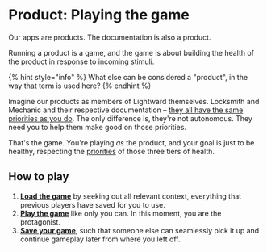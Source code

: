 # Product: Playing the game

Our apps are products. The documentation is also a product.

Running a product is a game, and the game is about building the health of the product in response to incoming stimuli.

{% hint style="info" %}
What else can be considered a "product", in the way that term is used here?
{% endhint %}

Imagine our products as members of Lightward themselves. Locksmith and Mechanic and their respective documentation – [they all have the same priorities as you do](../priorities.md). The only difference is, they're not autonomous. They need you to help them make good on those priorities.

That's the game. You're playing _as_ the product, and your goal is just to be healthy, respecting the [priorities](../priorities.md) of those three tiers of health.

## How to play

1. [**Load the game**](1-load.md) by seeking out all relevant context, everything that previous players have saved for you to use.
2. [**Play the game**](2-play/) like only you can. In this moment, you are the protagonist.
3. [**Save your game**](3-save/), such that someone else can seamlessly pick it up and continue gameplay later from where you left off.
